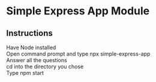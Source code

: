 # Simple Express App Module  

## Instructions  
Have Node installed  
Open command prompt and type npx simple-express-app  
Answer all the questions  
cd into the directory you chose  
Type npm start  